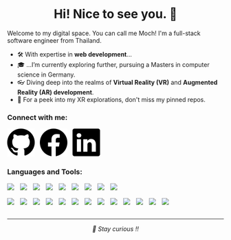 <h1 align="center">Hi! Nice to see you. 👋</h1>

Welcome to my digital space. You can call me Moch! I'm a full-stack software engineer from Thailand.
- 🛠 With expertise in **web development**...
- 🎓 ...I’m currently exploring further, pursuing a Masters in computer science in Germany.
- 👓 Diving deep into the realms of **Virtual Reality (VR)** and **Augmented Reality (AR) development**.
- 📍 For a peek into my XR explorations, don't miss my pinned repos.

### Connect with me:
[![website](./assets/logo/gh.svg)](https://github.com/kingdomax)&nbsp;&nbsp;
[![website](./assets/logo/fb.svg)](https://facebook.com/kingdomax)&nbsp;&nbsp;
[![website](./assets/logo/ln.svg)](https://linkedin.com/in/pramoch)

### Languages and Tools:
<div>
<img align="left" width="30px" src="https://cdn.jsdelivr.net/gh/devicons/devicon/icons/csharp/csharp-original.svg"  />          
<img align="left" width="30px" src="https://cdn.jsdelivr.net/gh/devicons/devicon/icons/dotnetcore/dotnetcore-original.svg" />
<img align="left" width="30px" src="https://cdn.jsdelivr.net/gh/devicons/devicon/icons/java/java-original.svg" />
<img align="left" width="30px" src="https://cdn.jsdelivr.net/gh/devicons/devicon/icons/cplusplus/cplusplus-original.svg" />
<img align="left" width="30px" src="https://cdn.jsdelivr.net/gh/devicons/devicon/icons/microsoftsqlserver/microsoftsqlserver-plain.svg" />
<img align="left" width="30px" src="https://cdn.jsdelivr.net/gh/devicons/devicon/icons/sqlite/sqlite-original.svg" />
<img align="left" width="30px" src="https://cdn.jsdelivr.net/gh/devicons/devicon/icons/graphql/graphql-plain.svg" />
<img align="left" width="30px" src="https://cdn.jsdelivr.net/gh/devicons/devicon/icons/html5/html5-original.svg" />
<img align="left" width="30px" src="https://cdn.jsdelivr.net/gh/devicons/devicon/icons/css3/css3-original.svg" />
</div>
<br><br>
<div>
  <img align="left" width="30px" src="https://cdn.jsdelivr.net/gh/devicons/devicon/icons/javascript/javascript-original.svg" />
  <img align="left" width="30px" src="https://cdn.jsdelivr.net/gh/devicons/devicon/icons/typescript/typescript-original.svg" />
  <img align="left" width="30px" src="https://cdn.jsdelivr.net/gh/devicons/devicon/icons/react/react-original.svg" />    
  <img align="left" width="30px" src="https://cdn.jsdelivr.net/gh/devicons/devicon/icons/bootstrap/bootstrap-original.svg" />  
  <img align="left" width="30px" src="https://cdn.jsdelivr.net/gh/devicons/devicon/icons/jquery/jquery-original.svg" />  
  <img align="left" width="30px" src="https://cdn.jsdelivr.net/gh/devicons/devicon/icons/sass/sass-original.svg" /> 
  <img align="left" width="30px" src="https://cdn.jsdelivr.net/gh/devicons/devicon/icons/jest/jest-plain.svg" />
  <img align="left" width="30px" src="https://cdn.jsdelivr.net/gh/devicons/devicon/icons/mocha/mocha-plain.svg" />
  <img align="left" width="30px" src="https://cdn.jsdelivr.net/gh/devicons/devicon/icons/selenium/selenium-original.svg" />
  <img align="left" width="30px" src="https://cdn.jsdelivr.net/gh/devicons/devicon/icons/git/git-original.svg" />
  <img align="left" width="30px" src="https://cdn.jsdelivr.net/gh/devicons/devicon/icons/grafana/grafana-original.svg" />
  <img align="left" width="30px" src="https://cdn.jsdelivr.net/gh/devicons/devicon/icons/unity/unity-original.svg" />
  <img align="left" width="30px" src="https://cdn.jsdelivr.net/gh/devicons/devicon/icons/opengl/opengl-original.svg" />
</div>
<br><br>

<hr>
<p align="center"><i>🌟 Stay curious !!</i></p>
